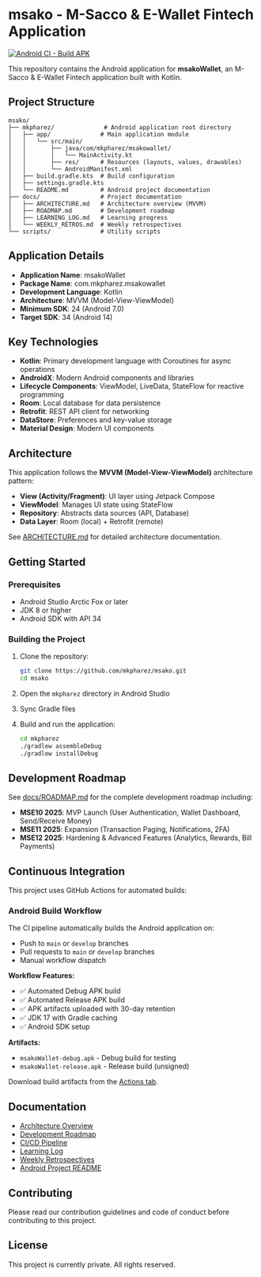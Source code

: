 # msako - M-Sacco & E-Wallet Fintech Application

[![Android CI - Build APK](https://github.com/mkpharez/msako/actions/workflows/android-build.yml/badge.svg)](https://github.com/mkpharez/msako/actions/workflows/android-build.yml)

This repository contains the Android application for **msakoWallet**, an M-Sacco & E-Wallet Fintech application built with Kotlin.

## Project Structure

```
msako/
├── mkpharez/              # Android application root directory
│   ├── app/              # Main application module
│   │   └── src/main/
│   │       ├── java/com/mkpharez/msakowallet/
│   │       │   └── MainActivity.kt
│   │       ├── res/      # Resources (layouts, values, drawables)
│   │       └── AndroidManifest.xml
│   ├── build.gradle.kts  # Build configuration
│   ├── settings.gradle.kts
│   └── README.md         # Android project documentation
├── docs/                 # Project documentation
│   ├── ARCHITECTURE.md   # Architecture overview (MVVM)
│   ├── ROADMAP.md        # Development roadmap
│   ├── LEARNING_LOG.md   # Learning progress
│   └── WEEKLY_RETROS.md  # Weekly retrospectives
└── scripts/              # Utility scripts
```

## Application Details

- **Application Name**: msakoWallet
- **Package Name**: com.mkpharez.msakowallet
- **Development Language**: Kotlin
- **Architecture**: MVVM (Model-View-ViewModel)
- **Minimum SDK**: 24 (Android 7.0)
- **Target SDK**: 34 (Android 14)

## Key Technologies

- **Kotlin**: Primary development language with Coroutines for async operations
- **AndroidX**: Modern Android components and libraries
- **Lifecycle Components**: ViewModel, LiveData, StateFlow for reactive programming
- **Room**: Local database for data persistence
- **Retrofit**: REST API client for networking
- **DataStore**: Preferences and key-value storage
- **Material Design**: Modern UI components

## Architecture

This application follows the **MVVM (Model-View-ViewModel)** architecture pattern:

- **View (Activity/Fragment)**: UI layer using Jetpack Compose
- **ViewModel**: Manages UI state using StateFlow
- **Repository**: Abstracts data sources (API, Database)
- **Data Layer**: Room (local) + Retrofit (remote)

See [ARCHITECTURE.md](docs/ARCHITECTURE.md) for detailed architecture documentation.

## Getting Started

### Prerequisites

- Android Studio Arctic Fox or later
- JDK 8 or higher
- Android SDK with API 34

### Building the Project

1. Clone the repository:
   ```bash
   git clone https://github.com/mkpharez/msako.git
   cd msako
   ```

2. Open the `mkpharez` directory in Android Studio

3. Sync Gradle files

4. Build and run the application:
   ```bash
   cd mkpharez
   ./gradlew assembleDebug
   ./gradlew installDebug
   ```

## Development Roadmap

See [docs/ROADMAP.md](docs/ROADMAP.md) for the complete development roadmap including:

- **MSE10 2025**: MVP Launch (User Authentication, Wallet Dashboard, Send/Receive Money)
- **MSE11 2025**: Expansion (Transaction Paging, Notifications, 2FA)
- **MSE12 2025**: Hardening & Advanced Features (Analytics, Rewards, Bill Payments)

## Continuous Integration

This project uses GitHub Actions for automated builds:

### Android Build Workflow

The CI pipeline automatically builds the Android application on:
- Push to `main` or `develop` branches
- Pull requests to `main` or `develop` branches
- Manual workflow dispatch

**Workflow Features:**
- ✅ Automated Debug APK build
- ✅ Automated Release APK build
- ✅ APK artifacts uploaded with 30-day retention
- ✅ JDK 17 with Gradle caching
- ✅ Android SDK setup

**Artifacts:**
- `msakoWallet-debug.apk` - Debug build for testing
- `msakoWallet-release.apk` - Release build (unsigned)

Download build artifacts from the [Actions tab](https://github.com/mkpharez/msako/actions).

## Documentation

- [Architecture Overview](docs/ARCHITECTURE.md)
- [Development Roadmap](docs/ROADMAP.md)
- [CI/CD Pipeline](docs/CI_CD.md)
- [Learning Log](docs/LEARNING_LOG.md)
- [Weekly Retrospectives](docs/WEEKLY_RETROS.md)
- [Android Project README](mkpharez/README.md)

## Contributing

Please read our contribution guidelines and code of conduct before contributing to this project.

## License

This project is currently private. All rights reserved.
